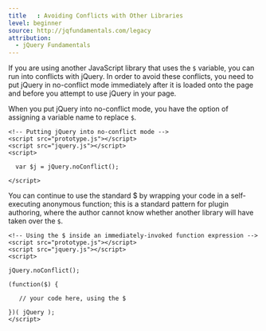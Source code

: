 ```yaml
---
title   : Avoiding Conflicts with Other Libraries
level: beginner
source: http://jqfundamentals.com/legacy
attribution: 
  - jQuery Fundamentals
---
```

If you are using another JavaScript library that uses the `$` variable, you can
run into conflicts with jQuery.  In order to avoid these conflicts, you need to
put jQuery in no-conflict mode immediately after it is loaded onto the page and
before you attempt to use jQuery in your page.

When you put jQuery into no-conflict mode, you have the option of assigning a
variable name to replace `$`.

```
<!-- Putting jQuery into no-conflict mode -->
<script src="prototype.js"></script>
<script src="jquery.js"></script>
<script>

  var $j = jQuery.noConflict();

</script>
```

You can continue to use the standard $ by wrapping your code in a
self-executing anonymous function; this is a standard pattern for plugin
authoring, where the author cannot know whether another library will have taken
over the `$`.

```
<!-- Using the $ inside an immediately-invoked function expression -->
<script src="prototype.js"></script>
<script src="jquery.js"></script>
<script>

jQuery.noConflict();

(function($) {

   // your code here, using the $

})( jQuery );
</script>
```
